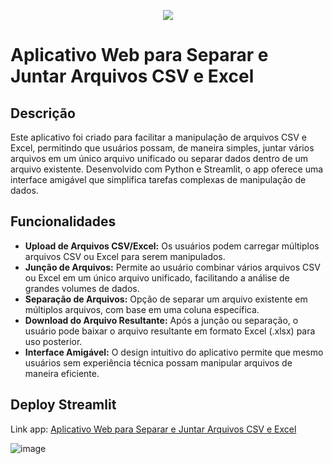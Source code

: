 <p align="center">
<img loading="lazy" src="http://img.shields.io/static/v1?label=STATUS&message=FINALIZADO&color=GREEN&style=for-the-badge"/>
</p>

# Aplicativo Web para Separar e Juntar Arquivos CSV e Excel

## Descrição

Este aplicativo foi criado para facilitar a manipulação de arquivos CSV e Excel, permitindo que usuários possam, de maneira simples, juntar vários arquivos em um único arquivo unificado ou separar dados dentro de um arquivo existente. Desenvolvido com Python e Streamlit, o app oferece uma interface amigável que simplifica tarefas complexas de manipulação de dados.

## Funcionalidades

* **Upload de Arquivos CSV/Excel:** Os usuários podem carregar múltiplos arquivos CSV ou Excel para serem manipulados.
* **Junção de Arquivos:** Permite ao usuário combinar vários arquivos CSV ou Excel em um único arquivo unificado, facilitando a análise de grandes volumes de dados.
* **Separação de Arquivos:** Opção de separar um arquivo existente em múltiplos arquivos, com base em uma coluna específica.
* **Download do Arquivo Resultante:** Após a junção ou separação, o usuário pode baixar o arquivo resultante em formato Excel (.xlsx) para uso posterior.
* **Interface Amigável:** O design intuitivo do aplicativo permite que mesmo usuários sem experiência técnica possam manipular arquivos de maneira eficiente.


## Deploy Streamlit

Link app: [Aplicativo Web para Separar e Juntar Arquivos CSV e Excel ](https://data-merge-and-split-app.streamlit.app/)


![image](https://github.com/user-attachments/assets/ee7589eb-eee2-44e0-b654-693b34ed8f96)
